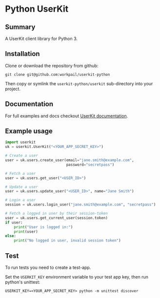 # Python UserKit

## Summary
A UserKit client library for Python 3.

## Installation

Clone or download the repository from github:
```
git clone git@github.com:workpail/userkit-python
```
Then copy or symlink the `userkit-python/userkit` sub-directory into
your project.

## Documentation

For full examples and docs checkout [UserKit documentation][userkit-docs].

## Example usage

```python
import userkit
uk = userkit.UserKit("<YOUR_APP_SECRET_KEY>")

# Create a user
user = uk.users.create_user(email="jane.smith@example.com",
                            password="secretpass")

# Fetch a user
user = uk.users.get_user("<USER_ID>")

# Update a user
user = uk.users.update_user("<USER_ID>", name="Jane Smith")

# Login a user
session = uk.users.login_user("jane.smith@example.com", "secretpass")

# Fetch a logged in user by their session-token
user = uk.users.get_current_user(session.token)
if user:
    print("User is logged in:")
    print(user)
else:
    print("No logged in user, invalid session token")
```

## Test

To run tests you need to create a test-app.

Set the `USERKIT_KEY` environment variable to your test app key, then
run python's unittest:
```
USERKIT_KEY=<YOUR_APP_SECRET_KEY> python -m unittest discover
```


[userkit-docs]: https://docs.userkit.io

